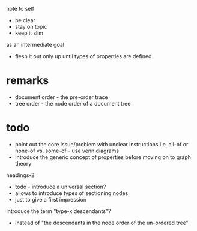 
note to self
- be clear
- stay on topic
- keep it slim

as an intermediate goal
- flesh it out only up until types of properties are defined

# remarks

- document order - the pre-order trace
- tree order - the node order of a document tree

# todo

- point out the core issue/problem with unclear instructions
  i.e. all-of or none-of vs. some-of - use venn diagrams
- introduce the generic concept of properties
  before moving on to graph theory

headings-2
- todo - introduce a universal section?
- allows to introduce types of sectioning nodes
- just to give a first impression

introduce the term "type-x descendants"?
- instead of "the descendants in the node order of the un-ordered tree"
